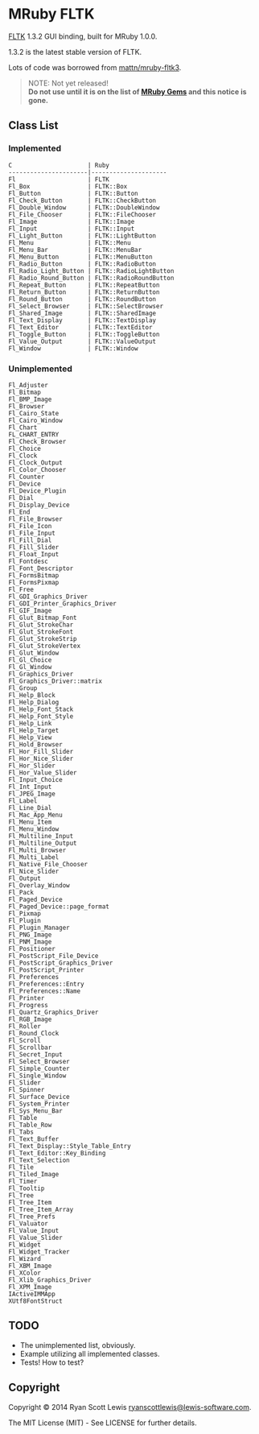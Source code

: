 # MRuby FLTK

[FLTK](http://www.fltk.org/index.php) 1.3.2 GUI binding, built for MRuby 1.0.0.

1.3.2 is the latest stable version of FLTK.

Lots of code was borrowed from [mattn/mruby-fltk3](https://github.com/mattn/mruby-fltk3).

> NOTE: Not yet released!  
> **Do not use until it is on the list of [MRuby Gems](http://www.mruby.org/libraries/) and this notice is gone.**

## Class List

### Implemented

    C                     | Ruby
    ----------------------|---------------------
    Fl                    | FLTK
    Fl_Box                | FLTK::Box
    Fl_Button             | FLTK::Button
    Fl_Check_Button       | FLTK::CheckButton
    Fl_Double_Window      | FLTK::DoubleWindow
    Fl_File_Chooser       | FLTK::FileChooser
    Fl_Image              | FLTK::Image
    Fl_Input              | FLTK::Input
    Fl_Light_Button       | FLTK::LightButton
    Fl_Menu               | FLTK::Menu
    Fl_Menu_Bar           | FLTK::MenuBar
    Fl_Menu_Button        | FLTK::MenuButton
    Fl_Radio_Button       | FLTK::RadioButton
    Fl_Radio_Light_Button | FLTK::RadioLightButton
    Fl_Radio_Round_Button | FLTK::RadioRoundButton
    Fl_Repeat_Button      | FLTK::RepeatButton
    Fl_Return_Button      | FLTK::ReturnButton
    Fl_Round_Button       | FLTK::RoundButton
    Fl_Select_Browser     | FLTK::SelectBrowser
    Fl_Shared_Image       | FLTK::SharedImage
    Fl_Text_Display       | FLTK::TextDisplay
    Fl_Text_Editor        | FLTK::TextEditor
    Fl_Toggle_Button      | FLTK::ToggleButton
    Fl_Value_Output       | FLTK::ValueOutput
    Fl_Window             | FLTK::Window

### Unimplemented

    Fl_Adjuster
    Fl_Bitmap
    Fl_BMP_Image
    Fl_Browser
    Fl_Cairo_State
    Fl_Cairo_Window
    Fl_Chart
    FL_CHART_ENTRY
    Fl_Check_Browser
    Fl_Choice
    Fl_Clock
    Fl_Clock_Output
    Fl_Color_Chooser
    Fl_Counter
    Fl_Device
    Fl_Device_Plugin
    Fl_Dial
    Fl_Display_Device
    Fl_End
    Fl_File_Browser
    Fl_File_Icon
    Fl_File_Input
    Fl_Fill_Dial
    Fl_Fill_Slider
    Fl_Float_Input
    Fl_Fontdesc
    Fl_Font_Descriptor
    Fl_FormsBitmap
    Fl_FormsPixmap
    Fl_Free
    Fl_GDI_Graphics_Driver
    Fl_GDI_Printer_Graphics_Driver
    Fl_GIF_Image
    Fl_Glut_Bitmap_Font
    Fl_Glut_StrokeChar
    Fl_Glut_StrokeFont
    Fl_Glut_StrokeStrip
    Fl_Glut_StrokeVertex
    Fl_Glut_Window
    Fl_Gl_Choice
    Fl_Gl_Window
    Fl_Graphics_Driver
    Fl_Graphics_Driver::matrix
    Fl_Group
    Fl_Help_Block
    Fl_Help_Dialog
    Fl_Help_Font_Stack
    Fl_Help_Font_Style
    Fl_Help_Link
    Fl_Help_Target
    Fl_Help_View
    Fl_Hold_Browser
    Fl_Hor_Fill_Slider
    Fl_Hor_Nice_Slider
    Fl_Hor_Slider
    Fl_Hor_Value_Slider
    Fl_Input_Choice
    Fl_Int_Input
    Fl_JPEG_Image
    Fl_Label
    Fl_Line_Dial
    Fl_Mac_App_Menu
    Fl_Menu_Item
    Fl_Menu_Window
    Fl_Multiline_Input
    Fl_Multiline_Output
    Fl_Multi_Browser
    Fl_Multi_Label
    Fl_Native_File_Chooser
    Fl_Nice_Slider
    Fl_Output
    Fl_Overlay_Window
    Fl_Pack
    Fl_Paged_Device
    Fl_Paged_Device::page_format
    Fl_Pixmap
    Fl_Plugin
    Fl_Plugin_Manager
    Fl_PNG_Image
    Fl_PNM_Image
    Fl_Positioner
    Fl_PostScript_File_Device
    Fl_PostScript_Graphics_Driver
    Fl_PostScript_Printer
    Fl_Preferences
    Fl_Preferences::Entry
    Fl_Preferences::Name
    Fl_Printer
    Fl_Progress
    Fl_Quartz_Graphics_Driver
    Fl_RGB_Image
    Fl_Roller
    Fl_Round_Clock
    Fl_Scroll
    Fl_Scrollbar
    Fl_Secret_Input
    Fl_Select_Browser
    Fl_Simple_Counter
    Fl_Single_Window
    Fl_Slider
    Fl_Spinner
    Fl_Surface_Device
    Fl_System_Printer
    Fl_Sys_Menu_Bar
    Fl_Table
    Fl_Table_Row
    Fl_Tabs
    Fl_Text_Buffer
    Fl_Text_Display::Style_Table_Entry
    Fl_Text_Editor::Key_Binding
    Fl_Text_Selection
    Fl_Tile
    Fl_Tiled_Image
    Fl_Timer
    Fl_Tooltip
    Fl_Tree
    Fl_Tree_Item
    Fl_Tree_Item_Array
    Fl_Tree_Prefs
    Fl_Valuator
    Fl_Value_Input
    Fl_Value_Slider
    Fl_Widget
    Fl_Widget_Tracker
    Fl_Wizard
    Fl_XBM_Image
    Fl_XColor
    Fl_Xlib_Graphics_Driver
    Fl_XPM_Image
    IActiveIMMApp
    XUtf8FontStruct

## TODO

* The unimplemented list, obviously.
* Example utilizing all implemented classes.
* Tests! How to test?

## Copyright

Copyright © 2014 Ryan Scott Lewis <ryanscottlewis@lewis-software.com>.

The MIT License (MIT) - See LICENSE for further details.
